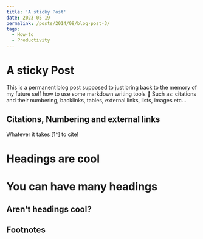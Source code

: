 ```yaml
---
title: 'A sticky Post'
date: 2023-05-19
permalink: /posts/2014/08/blog-post-3/
tags:
  - How-to
  - Productivity
---
```


A sticky Post
===

This is a permanent blog post supposed to just bring back to the memory of my future self how to use some markdown writing tools 🙂 Such as: citations and their numbering, backlinks, tables, external links, lists, images etc...


## Citations, Numbering and external links 
Whatever it takes [1^] to cite!


Headings are cool
======

You can have many headings
======

Aren't headings cool?
------


## Footnotes
[^1]:
[^2]:
